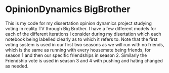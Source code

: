 # OpinionDynamics BigBrother
This is my code for my dissertation opinion dynamics project studying voting in reality TV through Big Brother. I have a few different models for each of the different iterations I consider during my disertation which each notebook being labelled clearly as to which it refers to. Note that the first voting system is used in our first two seasons as we will run with no friends, which is the same as running with every housemate being friends, for season 1 and then our specific friendships in season 2. Similarly the Friendship vote is used in season 3 and 4 with pushing and hating changed as needed.
